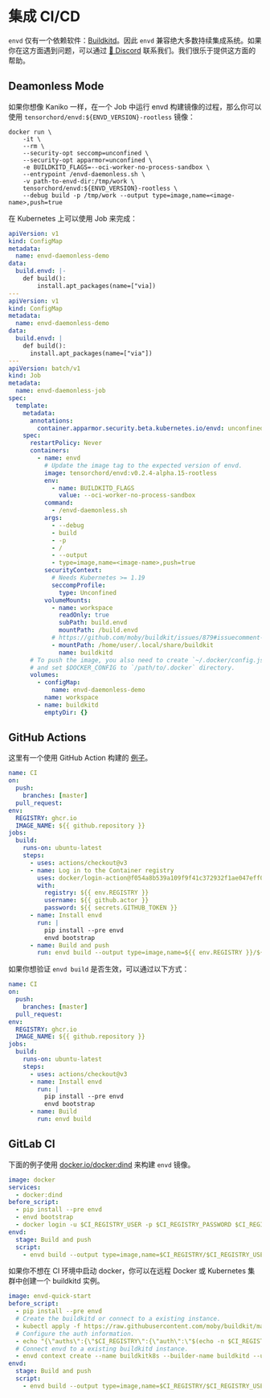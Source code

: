 # 集成 CI/CD

`envd` 仅有一个依赖软件：[Buildkitd](https://github.com/moby/buildkit#containerizing-buildkit)。因此 `envd` 兼容绝大多数持续集成系统。如果你在这方面遇到问题，可以通过 [💬 Discord](https://discord.gg/KqswhpVgdU) 联系我们。我们很乐于提供这方面的帮助。

## Deamonless Mode

如果你想像 Kaniko 一样，在一个 Job 中运行 envd 构建镜像的过程，那么你可以使用 `tensorchord/envd:${ENVD_VERSION}-rootless` 镜像：

```
docker run \                
    -it \
    --rm \
    --security-opt seccomp=unconfined \
    --security-opt apparmor=unconfined \
    -e BUILDKITD_FLAGS=--oci-worker-no-process-sandbox \
    --entrypoint /envd-daemonless.sh \
    -v path-to-envd-dir:/tmp/work \
    tensorchord/envd:${ENVD_VERSION}-rootless \
    --debug build -p /tmp/work --output type=image,name=<image-name>,push=true
```

在 Kubernetes 上可以使用 Job 来完成：

```yaml
apiVersion: v1
kind: ConfigMap
metadata:
  name: envd-daemonless-demo
data:
  build.envd: |-
    def build():
        install.apt_packages(name=["via])
---
apiVersion: v1
kind: ConfigMap
metadata:
  name: envd-daemonless-demo
data:
  build.envd: |
    def build():
      install.apt_packages(name=["via"])
---
apiVersion: batch/v1
kind: Job
metadata:
  name: envd-daemonless-job
spec:
  template:
    metadata:
      annotations:
        container.apparmor.security.beta.kubernetes.io/envd: unconfined
    spec:
      restartPolicy: Never
      containers:
        - name: envd
          # Update the image tag to the expected version of envd.
          image: tensorchord/envd:v0.2.4-alpha.15-rootless
          env:
            - name: BUILDKITD_FLAGS
              value: --oci-worker-no-process-sandbox
          command:
            - /envd-daemonless.sh
          args:
            - --debug
            - build
            - -p
            - /
            - --output
            - type=image,name=<image-name>,push=true
          securityContext:
            # Needs Kubernetes >= 1.19
            seccompProfile:
              type: Unconfined
          volumeMounts:
            - name: workspace
              readOnly: true
              subPath: build.envd
              mountPath: /build.envd
            # https://github.com/moby/buildkit/issues/879#issuecomment-1240347038
            - mountPath: /home/user/.local/share/buildkit
              name: buildkitd
      # To push the image, you also need to create `~/.docker/config.json` secret
      # and set $DOCKER_CONFIG to `/path/to/.docker` directory.
      volumes:
        - configMap:
            name: envd-daemonless-demo
          name: workspace
        - name: buildkitd
          emptyDir: {}
```

## GitHub Actions

这里有一个使用 GitHub Action 构建的 [例子](https://github.com/tensorchord/envd-quick-start/blob/master/.github/workflows/release.yml)。

<custom-title title="Build and push envd image to ghcr.io">

```yaml
name: CI
on:
  push:
    branches: [master]
  pull_request:
env:
  REGISTRY: ghcr.io
  IMAGE_NAME: ${{ github.repository }}
jobs:
  build:
    runs-on: ubuntu-latest
    steps:
      - uses: actions/checkout@v3
      - name: Log in to the Container registry
        uses: docker/login-action@f054a8b539a109f9f41c372932f1ae047eff08c9
        with:
          registry: ${{ env.REGISTRY }}
          username: ${{ github.actor }}
          password: ${{ secrets.GITHUB_TOKEN }}
      - name: Install envd
        run: |
          pip install --pre envd
          envd bootstrap
      - name: Build and push
        run: envd build --output type=image,name=${{ env.REGISTRY }}/${{ env.IMAGE_NAME }},push=true
```

</custom-title>

如果你想验证 `envd build` 是否生效，可以通过以下方式：

<custom-title title="Build envd image">

```yaml
name: CI
on:
  push:
    branches: [master]
  pull_request:
env:
  REGISTRY: ghcr.io
  IMAGE_NAME: ${{ github.repository }}
jobs:
  build:
    runs-on: ubuntu-latest
    steps:
      - uses: actions/checkout@v3
      - name: Install envd
        run: |
          pip install --pre envd
          envd bootstrap
      - name: Build
        run: envd build
```

</custom-title>

## GitLab CI

下面的例子使用 [docker.io/docker:dind](https://hub.docker.com/layers/docker/library/docker/dind/images/sha256-95d63c46fdbeca706f6cb736ebcfbbf81e845c3f5a64ab5133cb0fe15ecbbfc4?context=explore) 来构建 `envd` 镜像。

<custom-title title=".gitlab-ci.yml">

```yaml
image: docker
services:
  - docker:dind
before_script:
  - pip install --pre envd
  - envd bootstrap
  - docker login -u $CI_REGISTRY_USER -p $CI_REGISTRY_PASSWORD $CI_REGISTRY
envd:
  stage: Build and push
  script:
    - envd build --output type=image,name=$CI_REGISTRY/$CI_REGISTRY_USER/envd-quick-start,push=true
```

</custom-title>

如果你不想在 CI 环境中启动 docker，你可以在远程 Docker 或 Kubernetes 集群中创建一个 buildkitd 实例。

<custom-title title=".gitlab-ci.yml">

```yaml
image: envd-quick-start
before_script:
  - pip install --pre envd
  # Create the buildkitd or connect to a existing instance.
  - kubectl apply -f https://raw.githubusercontent.com/moby/buildkit/master/examples/kubernetes/pod.rootless.yaml
  # Configure the auth information.
  - echo "{\"auths\":{\"$CI_REGISTRY\":{\"auth\":\"$(echo -n $CI_REGISTRY_USER:$CI_REGISTRY_PASSWORD | base64)\"}}}" > ~/.docker/config.json
  # Connect envd to a existing buildkitd instance.
  - envd context create --name buildkitk8s --builder-name buildkitd --use --builder kube-pod
envd:
  stage: Build and push
  script:
    - envd build --output type=image,name=$CI_REGISTRY/$CI_REGISTRY_USER/envd-quick-start,push=true
```

</custom-title>
